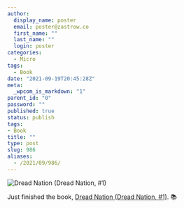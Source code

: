 ```yaml
---
author:
  display_name: poster
  email: poster@zastrow.co
  first_name: ""
  last_name: ""
  login: poster
categories:
  - Micro
tags:
  - Book
date: "2021-09-19T20:45:28Z"
meta:
  _wpcom_is_markdown: "1"
parent_id: "0"
password: ""
published: true
status: publish
tags:
- Book
title: ""
type: post
slug: 986
aliases:
  - /2021/09/986/
---
```

<p><img src="https://i.gr-assets.com/images/S/compressed.photo.goodreads.com/books/1497900615l/30223025._SY475_.jpg" alt="Dread Nation (Dread Nation, #1)" /></p>
<p>Just finished the book, <a href="https://www.goodreads.com/review/show/4221769791?utm_medium=api&amp;utm_source=rss">Dread Nation (Dread Nation, #1)</a>. 📚</p>

